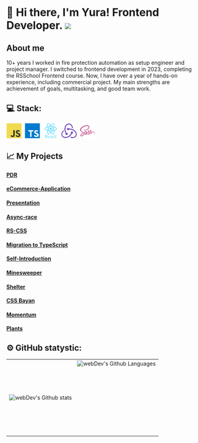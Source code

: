 # 👋 Hi there, I'm Yura! Frontend Developer. <a href="https://www.linkedin.com/in/yuriy-panteleev-9666532b0/"><img style="width:40px;"  src="https://cdn.jsdelivr.net/gh/devicons/devicon@latest/icons/linkedin/linkedin-original.svg" /></a>
## About me
10+ years I worked in fire protection automation as setup engineer and project manager. I switched to frontend development in 2023, completing the RSSchool Frontend course. Now, I have over a year of hands-on experience, including commercial project.
My main strengths are achievement of goals, multitasking, and good team work.

## 💻 Stack:
<div>
  <img src="https://github.com/devicons/devicon/blob/master/icons/javascript/javascript-original.svg" title="javascript" alt="javascript" width="40" height="40"/>&nbsp;
  <img src="https://github.com/devicons/devicon/blob/master/icons/typescript/typescript-original.svg" title="typescript" alt="typescript" width="40" height="40"/>&nbsp;
  <img src="https://github.com/devicons/devicon/blob/master/icons/react/react-original-wordmark.svg" title="react" alt="webpack" width="40" height="40"/>&nbsp;
  <img src="https://github.com/devicons/devicon/blob/master/icons/redux/redux-original.svg" title="redux" alt="webpack" width="40" height="40"/>&nbsp;
  <img src="https://github.com/devicons/devicon/blob/master/icons/sass/sass-original.svg" title="sass/scss" alt="sass/scss" width="40" height="40"/>&nbsp;
</div>

## 📈 My Projects


#### [PDR](https://github.com/Yuriy85/PDR)
#### [eCommerce-Application](https://github.com/Yuriy85/eCommerce-Application)
#### [Presentation](https://github.com/rolling-scopes-school/yuriy85-JSFE2023Q1/pull/53)
#### [Async-race](https://github.com/rolling-scopes-school/yuriy85-JSFE2023Q1/pull/47)
#### [RS-CSS](https://github.com/rolling-scopes-school/yuriy85-JSFE2023Q1/pull/45)
#### [Migration to TypeScript](https://github.com/rolling-scopes-school/yuriy85-JSFE2023Q1/pull/41)
#### [Self-Introduction](https://github.com/rolling-scopes-school/yuriy85-JSFE2023Q1/pull/39)
#### [Minesweeper](https://github.com/rolling-scopes-school/yuriy85-JSFE2023Q1/pull/38)
#### [Shelter](https://github.com/rolling-scopes-school/yuriy85-JSFE2023Q1/pull/6)
#### [CSS Bayan](https://github.com/Yuriy85/cssBayan/pull/1)
#### [Momentum](https://github.com/rolling-scopes-school/yuriy85-JSFEPRESCHOOL2022Q4/pull/32)
#### [Plants](https://github.com/rolling-scopes-school/yuriy85-JSFEPRESCHOOL2022Q4/pull/3)

## ⚙️ GitHub statystic:
<table>
  <tr>
    <td>
      <img align="left" src="http://github-readme-streak-stats.herokuapp.com?user=Yuriy85&theme=dark&background=000000" alt="webDev's Github stats" />
    </td>
    <td>
      <img height="195px" align="right" alt="webDev's Github Languages" src="https://github-readme-stats-sigma-five.vercel.app/api/top-langs/?username=Yuriy85&layout=compact&theme=vision-friendly-dark" />
    </td>
  </tr>
</table>
